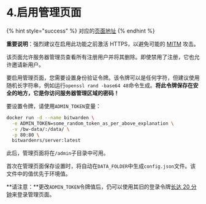 # 4.启用管理页面

{% hint style="success" %}
对应的[页面地址](https://github.com/dani-garcia/bitwarden_rs/wiki/Enabling-admin-page)
{% endhint %}

**重要说明**：强烈建议在启用此功能之前激活 HTTPS，以避免可能的 [MITM](https://www.jianshu.com/p/a825de42ccbc) 攻击。

该页面允许服务器管理员查看所有注册用户并将其删除。即使禁用了注册，它也允许邀请新用户。

要启用管理页面，您需要设置身份验证令牌。该令牌可以是任何字符，但建议使用随机长字符串，例如运行`openssl rand -base64 48`命令生成。**将此令牌保存在安全的地方，它是你访问服务器管理区域的密码！**

要设置令牌，请使用`ADMIN_TOKEN`变量：

```bash
docker run -d --name bitwarden \
  -e ADMIN_TOKEN=some_random_token_as_per_above_explanation \
  -v /bw-data/:/data/ \
  -p 80:80 \
  bitwardenrs/server:latest
```

此后，管理页面将在`/admin`子目录中可用。

首次在管理页面保存设置时，将自动在`DATA_FOLDER`中生成`config.json`文件。该文件中的值优先于环境值。

**请注意：**更改`ADMIN_TOKEN`令牌值后，仍可以使用其旧的登录令牌[长达 20 分钟](https://github.com/dani-garcia/bitwarden_rs/blob/master/src/api/admin.rs#L87)来登录管理页面。


